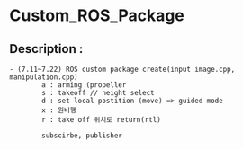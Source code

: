 # Custom_ROS_Package

## Description :
    - (7.11~7.22) ROS custom package create(input image.cpp, manipulation.cpp)
            a : arming (propeller 
            s : takeoff // height select
            d : set local postition (move) => guided mode
            x : 원비행
            r : take off 위치로 return(rtl)
            
            subscirbe, publisher


